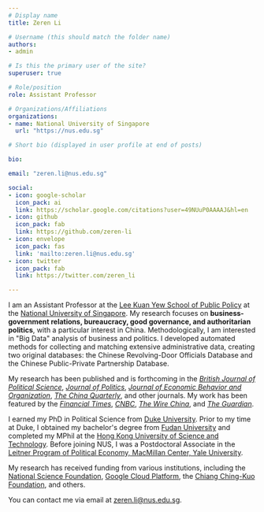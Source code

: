 ```yaml
---
# Display name
title: Zeren Li

# Username (this should match the folder name)
authors:
- admin

# Is this the primary user of the site?
superuser: true

# Role/position
role: Assistant Professor

# Organizations/Affiliations
organizations:
- name: National University of Singapore
  url: "https://nus.edu.sg"

# Short bio (displayed in user profile at end of posts)

bio: 

email: "zeren.li@nus.edu.sg"

social:
- icon: google-scholar
  icon_pack: ai
  link: https://scholar.google.com/citations?user=49NUuP0AAAAJ&hl=en
- icon: github
  icon_pack: fab
  link: https://github.com/zeren-li
- icon: envelope
  icon_pack: fas
  link: 'mailto:zeren.li@nus.edu.sg'
- icon: twitter
  icon_pack: fab
  link: https://twitter.com/zeren_li

---
```

I am an Assistant Professor at the [Lee Kuan Yew School of Public Policy](https://lkyspp.nus.edu.sg) at the [National University of Singapore](https://nus.edu.sg). My research focuses on **business-government relations, bureaucracy, good governance, and authoritarian politics**, with a particular interest in China. Methodologically, I am interested in "Big Data" analysis of business and politics. I developed automated methods for collecting and matching extensive administrative data, creating two original databases: the Chinese Revolving-Door Officials Database and the Chinese Public-Private Partnership Database. 

My research has been published and is forthcoming in the [*British Journal of Political Science*](https://www.cambridge.org/core/journals/british-journal-of-political-science), [*Journal of Politics*](https://papers.ssrn.com/sol3/papers.cfm?abstract_id=3839170), [*Journal of Economic Behavior and Organization*](https://www.sciencedirect.com/science/article/pii/S0167268123000987?utm_campaign=STMJ_AUTH_SERV_PUBLISHED&utm_medium=email&utm_acid=248459168&SIS_ID=&dgcid=STMJ_AUTH_SERV_PUBLISHED&CMX_ID=&utm_in=DM368176&utm_source=AC_), [*The China Quarterly*](https://www.dropbox.com/s/fnk9xi11ssejcwm/Markets_Under_Mao.pdf?dl=0), and other journals. My work has been featured by the [*Financial Times*](https://www.ft.com/search?q=zeren+li), [*CNBC*](https://www.cnbc.com/2021/08/19/lobbying-china-firms-cant-influence-government-like-us-companies-do.html), [*The Wire China*](https://www.thewirechina.com/2023/01/29/chinese-entrepreneurs/), and [*The Guardian*](https://www.theguardian.com/world/2023/apr/19/unsafe-at-the-top-chinas-anti-graft-drive-targets-billionaires-and-bankers).

I earned my PhD in Political Science from [Duke University](https://www.duke.edu/). Prior to my time at Duke, I obtained my bachelor's degree from [Fudan University](https://www.fudan.edu.cn/en/) and completed my MPhil at the [Hong Kong University of Science and Technology](https://www.ust.hk/). Before joining NUS, I was a Postdoctoral Associate in the [Leitner Program of Political Economy, MacMillan Center, Yale University](https://leitner.yale.edu/). 

My research has received funding from various institutions, including the [National Science Foundation](https://politicalsciencenow.com/meet-zeren-li-2020-apsa-doctoral-dissertation-research-improvement-grantee/), [Google Cloud Platform](https://cloud.google.com/), the [Chiang Ching-Kuo Foundation](http://cckf.org/en/news/2020060103), and others.

You can contact me via email at [zeren.li@nus.edu.sg](mailto:zeren.li@nus.edu.sg).
